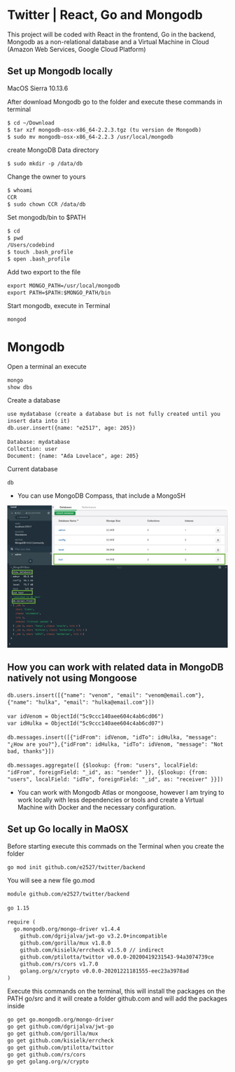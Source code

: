 # Twitter | React, Go and Mongodb

This project will be coded with React in the frontend, Go in the backend, Mongodb as a non-relational database and a Virtual Machine in Cloud (Amazon Web Services, Google Cloud Platform)

## Set up Mongodb locally

MacOS Sierra 10.13.6

After download Mongodb go to the folder and execute these commands in terminal

```
$ cd ~/Download
$ tar xzf mongodb-osx-x86_64-2.2.3.tgz (tu version de Mongodb)
$ sudo mv mongodb-osx-x86_64-2.2.3 /usr/local/mongodb
```

create MongoDB Data directory

```
$ sudo mkdir -p /data/db
```

Change the owner to yours

```
$ whoami
CCR
$ sudo chown CCR /data/db
```

Set mongodb/bin to $PATH

```
$ cd
$ pwd
/Users/codebind
$ touch .bash_profile
$ open .bash_profile
```

Add two export to the file

```
export MONGO_PATH=/usr/local/mongodb
export PATH=$PATH:$MONGO_PATH/bin
```

Start mongodb, execute in Terminal

```
mongod
```

# Mongodb

Open a terminal an execute

```
mongo
show dbs
```

Create a database

```
use mydatabase (create a database but is not fully created until you insert data into it)
db.user.insert({name: "e2517", age: 205})

Database: mydatabase
Collection: user
Document: {name: "Ada Lovelace", age: 205}
```

Current database

```
db
```

- You can use MongoDB Compass, that include a MongoSH

![mongodb][]

## How you can work with related data in MongoDB natively not using Mongoose

```
db.users.insert([{"name": "venom", "email": "venom@email.com"},{"name": "hulka", "email": "hulka@email.com"}])

var idVenom = ObjectId("5c9ccc140aee604c4ab6cd06")
var idHulka = ObjectId("5c9ccc140aee604c4ab6cd07")

db.messages.insert([{"idFrom": idVenom, "idTo": idHulka, "message": "¿How are you?"},{"idFrom": idHulka, "idTo": idVenom, "message": "Not bad, thanks"}])

db.messages.aggregate([ {$lookup: {from: "users", localField: "idFrom", foreignField: "_id", as: "sender" }}, {$lookup: {from: "users", localField: "idTo", foreignField: "_id", as: "receiver" }}])
```

* You can work with Mongodb Atlas or mongoose, however I am trying to work locally with less dependencies or tools and create a Virtual Machine with Docker and the necessary configuration.

## Set up Go locally in MaOSX

Before starting execute this commads on the Terminal when you create the folder

```
go mod init github.com/e2527/twitter/backend
```

You will see a new file go.mod

```
module github.com/e2527/twitter/backend

go 1.15

require (
  go.mongodb.org/mongo-driver v1.4.4
	github.com/dgrijalva/jwt-go v3.2.0+incompatible
	github.com/gorilla/mux v1.8.0
	github.com/kisielk/errcheck v1.5.0 // indirect
	github.com/ptilotta/twittor v0.0.0-20200419231543-94a3074739ce
	github.com/rs/cors v1.7.0
	golang.org/x/crypto v0.0.0-20201221181555-eec23a3978ad
)

```

Execute this commands on the terminal, this will install the packages on the PATH go/src and it will create a folder github.com and will add the packages inside

```
go get go.mongodb.org/mongo-driver
go get github.com/dgrijalva/jwt-go 
go get github.com/gorilla/mux 
go get github.com/kisielk/errcheck 
go get github.com/ptilotta/twittor 
go get github.com/rs/cors 
go get golang.org/x/crypto 

```

[mongodb]: https://github.com/E2517/images/blob/main/images/twitter/mongodb.png
